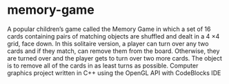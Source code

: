 # memory-game
A popular children’s game called the Memory Game in which a set of 16 cards containing pairs of
matching objects are shuffled and dealt in a 4 ×4 grid, face down. In this solitaire version, a player
can turn over any two cards and if they match, can remove them from the board. Otherwise, they
are turned over and the player gets to turn over two more cards. The object is to remove all of
the cards in as least turns as possible. Computer graphics project written in C++ using the OpenGL API with CodeBlocks IDE
